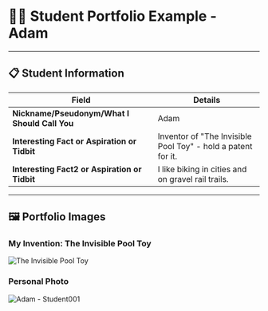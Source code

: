 # 👨‍🎓 Student Portfolio Example - Adam

---

## 📋 Student Information

| **Field** | **Details** |
|-----------|-------------|
| **Nickname/Pseudonym/What I Should Call You** | Adam |
| **Interesting Fact or Aspiration or Tidbit** | Inventor of "The Invisible Pool Toy" - hold a patent for it. |
| **Interesting Fact2 or Aspiration or Tidbit** | I like biking in cities and on gravel rail trails. |

---

## 🖼️ Portfolio Images

### My Invention: The Invisible Pool Toy
![The Invisible Pool Toy](https://encrypted-tbn0.gstatic.com/images?q=tbn:ANd9GcSpU-_uS7d7czuDb5wBpTui3ahBAFzJAIMpJA&s)

### Personal Photo
![Adam - Student001](IMG_1783.png)